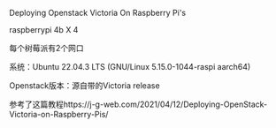 Deploying Openstack Victoria On Raspberry Pi's  

raspberrypi 4b X 4  

每个树莓派有2个网口  

系统：Ubuntu 22.04.3 LTS (GNU/Linux 5.15.0-1044-raspi aarch64)  

Openstack版本：源自带的Victoria release

参考了这篇教程https://j-g-web.com/2021/04/12/Deploying-OpenStack-Victoria-on-Raspberry-Pis/
